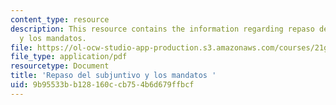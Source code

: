```yaml
---
content_type: resource
description: This resource contains the information regarding repaso del subjuntivo
  y los mandatos.
file: https://ol-ocw-studio-app-production.s3.amazonaws.com/courses/21g-702-spanish-ii-spring-2004/9b95533bb128160ccb754b6d679ffbcf_MIT21G_702S04_36subj.pdf
file_type: application/pdf
resourcetype: Document
title: 'Repaso del subjuntivo y los mandatos '
uid: 9b95533b-b128-160c-cb75-4b6d679ffbcf
---
```


